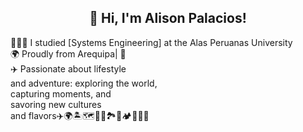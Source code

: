 

<h2 align="center">👋 Hi, I'm Alison Palacios! </h2>
<p align="center">
  <a img src="https://github.com/user-attachments/assets/5138077a-0bc8-405b-8400-7cff10d246d1" </a>
    
👩🏻‍🎓 I studied [Systems Engineering] at the Alas Peruanas University<br/>
🌍 Proudly from Arequipa| 📍<br>✈️ Passionate about lifestyle<br> and adventure: exploring the world, <br>capturing moments, and <br>savoring new cultures <br>and flavors✈️🌍🏝️🗺️🚂🗽🏞️🚢🏕️📸🍲🎢

